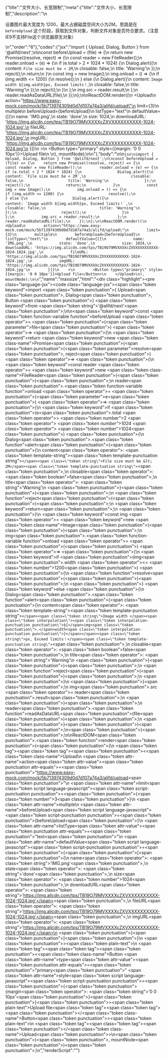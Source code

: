{"title":"文件大小、长宽限制","meta":{"title":"文件大小、长宽限制","description":"\n<p>设置图片最大宽度为 1200，最大占据磁盘空间大小为2M。思路是在 <code>beforeUpload</code> 这个阶段，获取到文件对象，判断文件对象是否符合要求。（注意IE9不支持File这个浏览器原生对象）</p>\n","order":"6"},"codes":{"jsx":"import { Upload, Dialog, Button } from '@alifd/next';\n\nconst beforeUpload = (file) => {\n    return new Promise((resolve, reject) => {\n        const reader = new FileReader();\n        reader.onload = (e) => {\n            if (e.total > 2 * 1024 * 1024) {\n                Dialog.alert({\n                    content: `File size must be < 2M`,\n                    closable: false,\n                    title: 'Warning'\n                });\n                reject();\n                return;\n            }\n            const img = new Image();\n            img.onload = () => {\n                if (img.width <= 1200) {\n                    resolve();\n                } else {\n                    Dialog.alert({\n                        content: `Image width ${img.width}px, Exceed limits！`,\n                        closable: false,\n                        title: 'Warning'\n                    });\n                    reject();\n                }\n            };\n            img.src = reader.result;\n        };\n        reader.readAsDataURL(file);\n    });\n};\n\nReactDOM.render((\n    <Upload\n        action=\"https://www.easy-mock.com/mock/5b713974309d0d7d107a74a3/alifd/upload\"\n        limit={3}\n        multiple\n        beforeUpload={beforeUpload}\n        listType=\"text\"\n        defaultValue={[{\n            name: 'IMG.png',\n            state: 'done',\n            size: 1024,\n            downloadURL: 'https://img.alicdn.com/tps/TB19O79MVXXXXcZXVXXXXXXXXXX-1024-1024.jpg',\n            fileURL: 'https://img.alicdn.com/tps/TB19O79MVXXXXcZXVXXXXXXXXXX-1024-1024.jpg',\n            imgURL: 'https://img.alicdn.com/tps/TB19O79MVXXXXcZXVXXXXXXXXXX-1024-1024.jpg'\n        }]}\n    >\n        <Button type=\"primary\" style={{margin: '0 0 10px'}}>Upload file</Button>\n    </Upload>\n), mountNode);\n\n"},"body":"\n\n````jsx\nimport { Upload, Dialog, Button } from '@alifd/next';\n\nconst beforeUpload = (file) => {\n    return new Promise((resolve, reject) => {\n        const reader = new FileReader();\n        reader.onload = (e) => {\n            if (e.total > 2 * 1024 * 1024) {\n                Dialog.alert({\n                    content: `File size must be < 2M`,\n                    closable: false,\n                    title: 'Warning'\n                });\n                reject();\n                return;\n            }\n            const img = new Image();\n            img.onload = () => {\n                if (img.width <= 1200) {\n                    resolve();\n                } else {\n                    Dialog.alert({\n                        content: `Image width ${img.width}px, Exceed limits！`,\n                        closable: false,\n                        title: 'Warning'\n                    });\n                    reject();\n                }\n            };\n            img.src = reader.result;\n        };\n        reader.readAsDataURL(file);\n    });\n};\n\nReactDOM.render((\n    <Upload\n        action=\"https://www.easy-mock.com/mock/5b713974309d0d7d107a74a3/alifd/upload\"\n        limit={3}\n        multiple\n        beforeUpload={beforeUpload}\n        listType=\"text\"\n        defaultValue={[{\n            name: 'IMG.png',\n            state: 'done',\n            size: 1024,\n            downloadURL: 'https://img.alicdn.com/tps/TB19O79MVXXXXcZXVXXXXXXXXXX-1024-1024.jpg',\n            fileURL: 'https://img.alicdn.com/tps/TB19O79MVXXXXcZXVXXXXXXXXXX-1024-1024.jpg',\n            imgURL: 'https://img.alicdn.com/tps/TB19O79MVXXXXcZXVXXXXXXXXXX-1024-1024.jpg'\n        }]}\n    >\n        <Button type=\"primary\" style={{margin: '0 0 10px'}}>Upload file</Button>\n    </Upload>\n), mountNode);\n\n````","name":"maxsize","html":"<script>(function(){'use strict';\n\nvar _next = require('@alifd/next');\n\nvar beforeUpload = function beforeUpload(file) {\n    return new Promise(function (resolve, reject) {\n        var reader = new FileReader();\n        reader.onload = function (e) {\n            if (e.total > 2 * 1024 * 1024) {\n                _next.Dialog.alert({\n                    content: 'File size must be < 2M',\n                    closable: false,\n                    title: 'Warning'\n                });\n                reject();\n                return;\n            }\n            var img = new Image();\n            img.onload = function () {\n                if (img.width <= 1200) {\n                    resolve();\n                } else {\n                    _next.Dialog.alert({\n                        content: 'Image width ' + img.width + 'px, Exceed limits\\uFF01',\n                        closable: false,\n                        title: 'Warning'\n                    });\n                    reject();\n                }\n            };\n            img.src = reader.result;\n        };\n        reader.readAsDataURL(file);\n    });\n};\n\nReactDOM.render(React.createElement(\n    _next.Upload,\n    {\n        action: 'https://www.easy-mock.com/mock/5b713974309d0d7d107a74a3/alifd/upload',\n        limit: 3,\n        multiple: true,\n        beforeUpload: beforeUpload,\n        listType: 'text',\n        defaultValue: [{\n            name: 'IMG.png',\n            state: 'done',\n            size: 1024,\n            downloadURL: 'https://img.alicdn.com/tps/TB19O79MVXXXXcZXVXXXXXXXXXX-1024-1024.jpg',\n            fileURL: 'https://img.alicdn.com/tps/TB19O79MVXXXXcZXVXXXXXXXXXX-1024-1024.jpg',\n            imgURL: 'https://img.alicdn.com/tps/TB19O79MVXXXXcZXVXXXXXXXXXX-1024-1024.jpg'\n        }]\n    },\n    React.createElement(\n        _next.Button,\n        { type: 'primary', style: { margin: '0 0 10px' } },\n        'Upload file'\n    )\n), mountNode);})()</script><div class=\"highlight\"><pre class=\"language-jsx\"><code class=\"language-jsx\"><span class=\"token keyword\">import</span> <span class=\"token punctuation\">{</span> Upload<span class=\"token punctuation\">,</span> Dialog<span class=\"token punctuation\">,</span> Button <span class=\"token punctuation\">}</span> <span class=\"token keyword\">from</span> <span class=\"token string\">'@alifd/next'</span><span class=\"token punctuation\">;</span>\n\n<span class=\"token keyword\">const</span> <span class=\"token function-variable function\">beforeUpload</span> <span class=\"token operator\">=</span> <span class=\"token punctuation\">(</span><span class=\"token parameter\">file</span><span class=\"token punctuation\">)</span> <span class=\"token operator\">=></span> <span class=\"token punctuation\">{</span>\n    <span class=\"token keyword\">return</span> <span class=\"token keyword\">new</span> <span class=\"token class-name\">Promise</span><span class=\"token punctuation\">(</span><span class=\"token punctuation\">(</span><span class=\"token parameter\">resolve<span class=\"token punctuation\">,</span> reject</span><span class=\"token punctuation\">)</span> <span class=\"token operator\">=></span> <span class=\"token punctuation\">{</span>\n        <span class=\"token keyword\">const</span> reader <span class=\"token operator\">=</span> <span class=\"token keyword\">new</span> <span class=\"token class-name\">FileReader</span><span class=\"token punctuation\">(</span><span class=\"token punctuation\">)</span><span class=\"token punctuation\">;</span>\n        reader<span class=\"token punctuation\">.</span><span class=\"token function-variable function\">onload</span> <span class=\"token operator\">=</span> <span class=\"token punctuation\">(</span><span class=\"token parameter\">e</span><span class=\"token punctuation\">)</span> <span class=\"token operator\">=></span> <span class=\"token punctuation\">{</span>\n            <span class=\"token keyword\">if</span> <span class=\"token punctuation\">(</span>e<span class=\"token punctuation\">.</span>total <span class=\"token operator\">></span> <span class=\"token number\">2</span> <span class=\"token operator\">*</span> <span class=\"token number\">1024</span> <span class=\"token operator\">*</span> <span class=\"token number\">1024</span><span class=\"token punctuation\">)</span> <span class=\"token punctuation\">{</span>\n                Dialog<span class=\"token punctuation\">.</span><span class=\"token function\">alert</span><span class=\"token punctuation\">(</span><span class=\"token punctuation\">{</span>\n                    content<span class=\"token operator\">:</span> <span class=\"token template-string\"><span class=\"token template-punctuation string\">`</span><span class=\"token string\">File size must be &lt; 2M</span><span class=\"token template-punctuation string\">`</span></span><span class=\"token punctuation\">,</span>\n                    closable<span class=\"token operator\">:</span> <span class=\"token boolean\">false</span><span class=\"token punctuation\">,</span>\n                    title<span class=\"token operator\">:</span> <span class=\"token string\">'Warning'</span>\n                <span class=\"token punctuation\">}</span><span class=\"token punctuation\">)</span><span class=\"token punctuation\">;</span>\n                <span class=\"token function\">reject</span><span class=\"token punctuation\">(</span><span class=\"token punctuation\">)</span><span class=\"token punctuation\">;</span>\n                <span class=\"token keyword\">return</span><span class=\"token punctuation\">;</span>\n            <span class=\"token punctuation\">}</span>\n            <span class=\"token keyword\">const</span> img <span class=\"token operator\">=</span> <span class=\"token keyword\">new</span> <span class=\"token class-name\">Image</span><span class=\"token punctuation\">(</span><span class=\"token punctuation\">)</span><span class=\"token punctuation\">;</span>\n            img<span class=\"token punctuation\">.</span><span class=\"token function-variable function\">onload</span> <span class=\"token operator\">=</span> <span class=\"token punctuation\">(</span><span class=\"token punctuation\">)</span> <span class=\"token operator\">=></span> <span class=\"token punctuation\">{</span>\n                <span class=\"token keyword\">if</span> <span class=\"token punctuation\">(</span>img<span class=\"token punctuation\">.</span>width <span class=\"token operator\">&lt;=</span> <span class=\"token number\">1200</span><span class=\"token punctuation\">)</span> <span class=\"token punctuation\">{</span>\n                    <span class=\"token function\">resolve</span><span class=\"token punctuation\">(</span><span class=\"token punctuation\">)</span><span class=\"token punctuation\">;</span>\n                <span class=\"token punctuation\">}</span> <span class=\"token keyword\">else</span> <span class=\"token punctuation\">{</span>\n                    Dialog<span class=\"token punctuation\">.</span><span class=\"token function\">alert</span><span class=\"token punctuation\">(</span><span class=\"token punctuation\">{</span>\n                        content<span class=\"token operator\">:</span> <span class=\"token template-string\"><span class=\"token template-punctuation string\">`</span><span class=\"token string\">Image width </span><span class=\"token interpolation\"><span class=\"token interpolation-punctuation punctuation\">${</span>img<span class=\"token punctuation\">.</span>width<span class=\"token interpolation-punctuation punctuation\">}</span></span><span class=\"token string\">px, Exceed limits！</span><span class=\"token template-punctuation string\">`</span></span><span class=\"token punctuation\">,</span>\n                        closable<span class=\"token operator\">:</span> <span class=\"token boolean\">false</span><span class=\"token punctuation\">,</span>\n                        title<span class=\"token operator\">:</span> <span class=\"token string\">'Warning'</span>\n                    <span class=\"token punctuation\">}</span><span class=\"token punctuation\">)</span><span class=\"token punctuation\">;</span>\n                    <span class=\"token function\">reject</span><span class=\"token punctuation\">(</span><span class=\"token punctuation\">)</span><span class=\"token punctuation\">;</span>\n                <span class=\"token punctuation\">}</span>\n            <span class=\"token punctuation\">}</span><span class=\"token punctuation\">;</span>\n            img<span class=\"token punctuation\">.</span>src <span class=\"token operator\">=</span> reader<span class=\"token punctuation\">.</span>result<span class=\"token punctuation\">;</span>\n        <span class=\"token punctuation\">}</span><span class=\"token punctuation\">;</span>\n        reader<span class=\"token punctuation\">.</span><span class=\"token function\">readAsDataURL</span><span class=\"token punctuation\">(</span>file<span class=\"token punctuation\">)</span><span class=\"token punctuation\">;</span>\n    <span class=\"token punctuation\">}</span><span class=\"token punctuation\">)</span><span class=\"token punctuation\">;</span>\n<span class=\"token punctuation\">}</span><span class=\"token punctuation\">;</span>\n\nReactDOM<span class=\"token punctuation\">.</span><span class=\"token function\">render</span><span class=\"token punctuation\">(</span><span class=\"token punctuation\">(</span>\n    <span class=\"token tag\"><span class=\"token tag\"><span class=\"token punctuation\">&lt;</span><span class=\"token class-name\">Upload</span></span>\n        <span class=\"token attr-name\">action</span><span class=\"token attr-value\"><span class=\"token punctuation attr-equals\">=</span><span class=\"token punctuation\">\"</span>https://www.easy-mock.com/mock/5b713974309d0d7d107a74a3/alifd/upload<span class=\"token punctuation\">\"</span></span>\n        <span class=\"token attr-name\">limit</span><span class=\"token script language-javascript\"><span class=\"token script-punctuation punctuation\">=</span><span class=\"token punctuation\">{</span><span class=\"token number\">3</span><span class=\"token punctuation\">}</span></span>\n        <span class=\"token attr-name\">multiple</span>\n        <span class=\"token attr-name\">beforeUpload</span><span class=\"token script language-javascript\"><span class=\"token script-punctuation punctuation\">=</span><span class=\"token punctuation\">{</span>beforeUpload<span class=\"token punctuation\">}</span></span>\n        <span class=\"token attr-name\">listType</span><span class=\"token attr-value\"><span class=\"token punctuation attr-equals\">=</span><span class=\"token punctuation\">\"</span>text<span class=\"token punctuation\">\"</span></span>\n        <span class=\"token attr-name\">defaultValue</span><span class=\"token script language-javascript\"><span class=\"token script-punctuation punctuation\">=</span><span class=\"token punctuation\">{</span><span class=\"token punctuation\">[</span><span class=\"token punctuation\">{</span>\n            name<span class=\"token operator\">:</span> <span class=\"token string\">'IMG.png'</span><span class=\"token punctuation\">,</span>\n            state<span class=\"token operator\">:</span> <span class=\"token string\">'done'</span><span class=\"token punctuation\">,</span>\n            size<span class=\"token operator\">:</span> <span class=\"token number\">1024</span><span class=\"token punctuation\">,</span>\n            downloadURL<span class=\"token operator\">:</span> <span class=\"token string\">'https://img.alicdn.com/tps/TB19O79MVXXXXcZXVXXXXXXXXXX-1024-1024.jpg'</span><span class=\"token punctuation\">,</span>\n            fileURL<span class=\"token operator\">:</span> <span class=\"token string\">'https://img.alicdn.com/tps/TB19O79MVXXXXcZXVXXXXXXXXXX-1024-1024.jpg'</span><span class=\"token punctuation\">,</span>\n            imgURL<span class=\"token operator\">:</span> <span class=\"token string\">'https://img.alicdn.com/tps/TB19O79MVXXXXcZXVXXXXXXXXXX-1024-1024.jpg'</span>\n        <span class=\"token punctuation\">}</span><span class=\"token punctuation\">]</span><span class=\"token punctuation\">}</span></span>\n    <span class=\"token punctuation\">></span></span><span class=\"token plain-text\">\n        </span><span class=\"token tag\"><span class=\"token tag\"><span class=\"token punctuation\">&lt;</span><span class=\"token class-name\">Button</span></span> <span class=\"token attr-name\">type</span><span class=\"token attr-value\"><span class=\"token punctuation attr-equals\">=</span><span class=\"token punctuation\">\"</span>primary<span class=\"token punctuation\">\"</span></span> <span class=\"token attr-name\">style</span><span class=\"token script language-javascript\"><span class=\"token script-punctuation punctuation\">=</span><span class=\"token punctuation\">{</span><span class=\"token punctuation\">{</span>margin<span class=\"token operator\">:</span> <span class=\"token string\">'0 0 10px'</span><span class=\"token punctuation\">}</span><span class=\"token punctuation\">}</span></span><span class=\"token punctuation\">></span></span><span class=\"token plain-text\">Upload file</span><span class=\"token tag\"><span class=\"token tag\"><span class=\"token punctuation\">&lt;/</span><span class=\"token class-name\">Button</span></span><span class=\"token punctuation\">></span></span><span class=\"token plain-text\">\n    </span><span class=\"token tag\"><span class=\"token tag\"><span class=\"token punctuation\">&lt;/</span><span class=\"token class-name\">Upload</span></span><span class=\"token punctuation\">></span></span>\n<span class=\"token punctuation\">)</span><span class=\"token punctuation\">,</span> mountNode<span class=\"token punctuation\">)</span><span class=\"token punctuation\">;</span>\n</code></pre></div>","renderScript":"<script>(function(){'use strict';\n\nvar _createClass = function () { function defineProperties(target, props) { for (var i = 0; i < props.length; i++) { var descriptor = props[i]; descriptor.enumerable = descriptor.enumerable || false; descriptor.configurable = true; if (\"value\" in descriptor) descriptor.writable = true; Object.defineProperty(target, descriptor.key, descriptor); } } return function (Constructor, protoProps, staticProps) { if (protoProps) defineProperties(Constructor.prototype, protoProps); if (staticProps) defineProperties(Constructor, staticProps); return Constructor; }; }();\n\nvar _reactLive = require('react-live');\n\nvar _next = require('@alifd/next');\n\nfunction _classCallCheck(instance, Constructor) { if (!(instance instanceof Constructor)) { throw new TypeError(\"Cannot call a class as a function\"); } }\n\nfunction _possibleConstructorReturn(self, call) { if (!self) { throw new ReferenceError(\"this hasn't been initialised - super() hasn't been called\"); } return call && (typeof call === \"object\" || typeof call === \"function\") ? call : self; }\n\nfunction _inherits(subClass, superClass) { if (typeof superClass !== \"function\" && superClass !== null) { throw new TypeError(\"Super expression must either be null or a function, not \" + typeof superClass); } subClass.prototype = Object.create(superClass && superClass.prototype, { constructor: { value: subClass, enumerable: false, writable: true, configurable: true } }); if (superClass) Object.setPrototypeOf ? Object.setPrototypeOf(subClass, superClass) : subClass.__proto__ = superClass; }\n\nwindow.demoNames.push('maxsize');\n\n\nwindow.maxsizeRenderScript = function maxsizeRenderScript(liveDemo) {\n    var mountNode = document.getElementById('maxsize-mount');\n    if (liveDemo === \"false\") {\n        document.getElementById('maxsize-body').innerHTML = '<pre class=\"language-jsx\"><code class=\"language-jsx\"><span class=\"token keyword\">import</span> <span class=\"token punctuation\">{</span> Upload<span class=\"token punctuation\">,</span> Dialog<span class=\"token punctuation\">,</span> Button <span class=\"token punctuation\">}</span> <span class=\"token keyword\">from</span> <span class=\"token string\">\\'@alifd/next\\'</span><span class=\"token punctuation\">;</span>\\n\\n<span class=\"token keyword\">const</span> <span class=\"token function-variable function\">beforeUpload</span> <span class=\"token operator\">=</span> <span class=\"token punctuation\">(</span><span class=\"token parameter\">file</span><span class=\"token punctuation\">)</span> <span class=\"token operator\">=></span> <span class=\"token punctuation\">{</span>\\n    <span class=\"token keyword\">return</span> <span class=\"token keyword\">new</span> <span class=\"token class-name\">Promise</span><span class=\"token punctuation\">(</span><span class=\"token punctuation\">(</span><span class=\"token parameter\">resolve<span class=\"token punctuation\">,</span> reject</span><span class=\"token punctuation\">)</span> <span class=\"token operator\">=></span> <span class=\"token punctuation\">{</span>\\n        <span class=\"token keyword\">const</span> reader <span class=\"token operator\">=</span> <span class=\"token keyword\">new</span> <span class=\"token class-name\">FileReader</span><span class=\"token punctuation\">(</span><span class=\"token punctuation\">)</span><span class=\"token punctuation\">;</span>\\n        reader<span class=\"token punctuation\">.</span><span class=\"token function-variable function\">onload</span> <span class=\"token operator\">=</span> <span class=\"token punctuation\">(</span><span class=\"token parameter\">e</span><span class=\"token punctuation\">)</span> <span class=\"token operator\">=></span> <span class=\"token punctuation\">{</span>\\n            <span class=\"token keyword\">if</span> <span class=\"token punctuation\">(</span>e<span class=\"token punctuation\">.</span>total <span class=\"token operator\">></span> <span class=\"token number\">2</span> <span class=\"token operator\">*</span> <span class=\"token number\">1024</span> <span class=\"token operator\">*</span> <span class=\"token number\">1024</span><span class=\"token punctuation\">)</span> <span class=\"token punctuation\">{</span>\\n                Dialog<span class=\"token punctuation\">.</span><span class=\"token function\">alert</span><span class=\"token punctuation\">(</span><span class=\"token punctuation\">{</span>\\n                    content<span class=\"token operator\">:</span> <span class=\"token template-string\"><span class=\"token template-punctuation string\">{backquote}</span><span class=\"token string\">File size must be &lt; 2M</span><span class=\"token template-punctuation string\">{backquote}</span></span><span class=\"token punctuation\">,</span>\\n                    closable<span class=\"token operator\">:</span> <span class=\"token boolean\">false</span><span class=\"token punctuation\">,</span>\\n                    title<span class=\"token operator\">:</span> <span class=\"token string\">\\'Warning\\'</span>\\n                <span class=\"token punctuation\">}</span><span class=\"token punctuation\">)</span><span class=\"token punctuation\">;</span>\\n                <span class=\"token function\">reject</span><span class=\"token punctuation\">(</span><span class=\"token punctuation\">)</span><span class=\"token punctuation\">;</span>\\n                <span class=\"token keyword\">return</span><span class=\"token punctuation\">;</span>\\n            <span class=\"token punctuation\">}</span>\\n            <span class=\"token keyword\">const</span> img <span class=\"token operator\">=</span> <span class=\"token keyword\">new</span> <span class=\"token class-name\">Image</span><span class=\"token punctuation\">(</span><span class=\"token punctuation\">)</span><span class=\"token punctuation\">;</span>\\n            img<span class=\"token punctuation\">.</span><span class=\"token function-variable function\">onload</span> <span class=\"token operator\">=</span> <span class=\"token punctuation\">(</span><span class=\"token punctuation\">)</span> <span class=\"token operator\">=></span> <span class=\"token punctuation\">{</span>\\n                <span class=\"token keyword\">if</span> <span class=\"token punctuation\">(</span>img<span class=\"token punctuation\">.</span>width <span class=\"token operator\">&lt;=</span> <span class=\"token number\">1200</span><span class=\"token punctuation\">)</span> <span class=\"token punctuation\">{</span>\\n                    <span class=\"token function\">resolve</span><span class=\"token punctuation\">(</span><span class=\"token punctuation\">)</span><span class=\"token punctuation\">;</span>\\n                <span class=\"token punctuation\">}</span> <span class=\"token keyword\">else</span> <span class=\"token punctuation\">{</span>\\n                    Dialog<span class=\"token punctuation\">.</span><span class=\"token function\">alert</span><span class=\"token punctuation\">(</span><span class=\"token punctuation\">{</span>\\n                        content<span class=\"token operator\">:</span> <span class=\"token template-string\"><span class=\"token template-punctuation string\">{backquote}</span><span class=\"token string\">Image width </span><span class=\"token interpolation\"><span class=\"token interpolation-punctuation punctuation\">{dollar}{</span>img<span class=\"token punctuation\">.</span>width<span class=\"token interpolation-punctuation punctuation\">}</span></span><span class=\"token string\">px, Exceed limits\\uFF01</span><span class=\"token template-punctuation string\">{backquote}</span></span><span class=\"token punctuation\">,</span>\\n                        closable<span class=\"token operator\">:</span> <span class=\"token boolean\">false</span><span class=\"token punctuation\">,</span>\\n                        title<span class=\"token operator\">:</span> <span class=\"token string\">\\'Warning\\'</span>\\n                    <span class=\"token punctuation\">}</span><span class=\"token punctuation\">)</span><span class=\"token punctuation\">;</span>\\n                    <span class=\"token function\">reject</span><span class=\"token punctuation\">(</span><span class=\"token punctuation\">)</span><span class=\"token punctuation\">;</span>\\n                <span class=\"token punctuation\">}</span>\\n            <span class=\"token punctuation\">}</span><span class=\"token punctuation\">;</span>\\n            img<span class=\"token punctuation\">.</span>src <span class=\"token operator\">=</span> reader<span class=\"token punctuation\">.</span>result<span class=\"token punctuation\">;</span>\\n        <span class=\"token punctuation\">}</span><span class=\"token punctuation\">;</span>\\n        reader<span class=\"token punctuation\">.</span><span class=\"token function\">readAsDataURL</span><span class=\"token punctuation\">(</span>file<span class=\"token punctuation\">)</span><span class=\"token punctuation\">;</span>\\n    <span class=\"token punctuation\">}</span><span class=\"token punctuation\">)</span><span class=\"token punctuation\">;</span>\\n<span class=\"token punctuation\">}</span><span class=\"token punctuation\">;</span>\\n\\nReactDOM<span class=\"token punctuation\">.</span><span class=\"token function\">render</span><span class=\"token punctuation\">(</span><span class=\"token punctuation\">(</span>\\n    <span class=\"token tag\"><span class=\"token tag\"><span class=\"token punctuation\">&lt;</span><span class=\"token class-name\">Upload</span></span>\\n        <span class=\"token attr-name\">action</span><span class=\"token attr-value\"><span class=\"token punctuation attr-equals\">=</span><span class=\"token punctuation\">\"</span>https://www.easy-mock.com/mock/5b713974309d0d7d107a74a3/alifd/upload<span class=\"token punctuation\">\"</span></span>\\n        <span class=\"token attr-name\">limit</span><span class=\"token script language-javascript\"><span class=\"token script-punctuation punctuation\">=</span><span class=\"token punctuation\">{</span><span class=\"token number\">3</span><span class=\"token punctuation\">}</span></span>\\n        <span class=\"token attr-name\">multiple</span>\\n        <span class=\"token attr-name\">beforeUpload</span><span class=\"token script language-javascript\"><span class=\"token script-punctuation punctuation\">=</span><span class=\"token punctuation\">{</span>beforeUpload<span class=\"token punctuation\">}</span></span>\\n        <span class=\"token attr-name\">listType</span><span class=\"token attr-value\"><span class=\"token punctuation attr-equals\">=</span><span class=\"token punctuation\">\"</span>text<span class=\"token punctuation\">\"</span></span>\\n        <span class=\"token attr-name\">defaultValue</span><span class=\"token script language-javascript\"><span class=\"token script-punctuation punctuation\">=</span><span class=\"token punctuation\">{</span><span class=\"token punctuation\">[</span><span class=\"token punctuation\">{</span>\\n            name<span class=\"token operator\">:</span> <span class=\"token string\">\\'IMG.png\\'</span><span class=\"token punctuation\">,</span>\\n            state<span class=\"token operator\">:</span> <span class=\"token string\">\\'done\\'</span><span class=\"token punctuation\">,</span>\\n            size<span class=\"token operator\">:</span> <span class=\"token number\">1024</span><span class=\"token punctuation\">,</span>\\n            downloadURL<span class=\"token operator\">:</span> <span class=\"token string\">\\'https://img.alicdn.com/tps/TB19O79MVXXXXcZXVXXXXXXXXXX-1024-1024.jpg\\'</span><span class=\"token punctuation\">,</span>\\n            fileURL<span class=\"token operator\">:</span> <span class=\"token string\">\\'https://img.alicdn.com/tps/TB19O79MVXXXXcZXVXXXXXXXXXX-1024-1024.jpg\\'</span><span class=\"token punctuation\">,</span>\\n            imgURL<span class=\"token operator\">:</span> <span class=\"token string\">\\'https://img.alicdn.com/tps/TB19O79MVXXXXcZXVXXXXXXXXXX-1024-1024.jpg\\'</span>\\n        <span class=\"token punctuation\">}</span><span class=\"token punctuation\">]</span><span class=\"token punctuation\">}</span></span>\\n    <span class=\"token punctuation\">></span></span><span class=\"token plain-text\">\\n        </span><span class=\"token tag\"><span class=\"token tag\"><span class=\"token punctuation\">&lt;</span><span class=\"token class-name\">Button</span></span> <span class=\"token attr-name\">type</span><span class=\"token attr-value\"><span class=\"token punctuation attr-equals\">=</span><span class=\"token punctuation\">\"</span>primary<span class=\"token punctuation\">\"</span></span> <span class=\"token attr-name\">style</span><span class=\"token script language-javascript\"><span class=\"token script-punctuation punctuation\">=</span><span class=\"token punctuation\">{</span><span class=\"token punctuation\">{</span>margin<span class=\"token operator\">:</span> <span class=\"token string\">\\'0 0 10px\\'</span><span class=\"token punctuation\">}</span><span class=\"token punctuation\">}</span></span><span class=\"token punctuation\">></span></span><span class=\"token plain-text\">Upload file</span><span class=\"token tag\"><span class=\"token tag\"><span class=\"token punctuation\">&lt;/</span><span class=\"token class-name\">Button</span></span><span class=\"token punctuation\">></span></span><span class=\"token plain-text\">\\n    </span><span class=\"token tag\"><span class=\"token tag\"><span class=\"token punctuation\">&lt;/</span><span class=\"token class-name\">Upload</span></span><span class=\"token punctuation\">></span></span>\\n<span class=\"token punctuation\">)</span><span class=\"token punctuation\">,</span> mountNode<span class=\"token punctuation\">)</span><span class=\"token punctuation\">;</span>\\n\\n</code></pre>\\n'.replace(/{backquote}/g, '`').replace(/{dollar}/g, '$');\n\n        var beforeUpload = function beforeUpload(file) {\n            return new Promise(function (resolve, reject) {\n                var reader = new FileReader();\n                reader.onload = function (e) {\n                    if (e.total > 2 * 1024 * 1024) {\n                        _next.Dialog.alert({\n                            content: 'File size must be < 2M',\n                            closable: false,\n                            title: 'Warning'\n                        });\n                        reject();\n                        return;\n                    }\n                    var img = new Image();\n                    img.onload = function () {\n                        if (img.width <= 1200) {\n                            resolve();\n                        } else {\n                            _next.Dialog.alert({\n                                content: 'Image width ' + img.width + 'px, Exceed limits\\uFF01',\n                                closable: false,\n                                title: 'Warning'\n                            });\n                            reject();\n                        }\n                    };\n                    img.src = reader.result;\n                };\n                reader.readAsDataURL(file);\n            });\n        };\n\n        ReactDOM.render(React.createElement(\n            _next.Upload,\n            {\n                action: 'https://www.easy-mock.com/mock/5b713974309d0d7d107a74a3/alifd/upload',\n                limit: 3,\n                multiple: true,\n                beforeUpload: beforeUpload,\n                listType: 'text',\n                defaultValue: [{\n                    name: 'IMG.png',\n                    state: 'done',\n                    size: 1024,\n                    downloadURL: 'https://img.alicdn.com/tps/TB19O79MVXXXXcZXVXXXXXXXXXX-1024-1024.jpg',\n                    fileURL: 'https://img.alicdn.com/tps/TB19O79MVXXXXcZXVXXXXXXXXXX-1024-1024.jpg',\n                    imgURL: 'https://img.alicdn.com/tps/TB19O79MVXXXXcZXVXXXXXXXXXX-1024-1024.jpg'\n                }]\n            },\n            React.createElement(\n                _next.Button,\n                { type: 'primary', style: { margin: '0 0 10px' } },\n                'Upload file'\n            )\n        ), mountNode);\n\n        return;\n    }\n\n    var maxsizeLiveScript = 'const beforeUpload = file => {\\n  return new Promise((resolve, reject) => {\\n    const reader = new FileReader();\\n    reader.onload = e => {\\n      if (e.total > 2 * 1024 * 1024) {\\n        Dialog.alert({\\n          content: `File size must be < 2M`,\\n          closable: false,\\n          title: \"Warning\"\\n        });\\n        reject();\\n        return;\\n      }\\n      const img = new Image();\\n      img.onload = () => {\\n        if (img.width <= 1200) {\\n          resolve();\\n        } else {\\n          Dialog.alert({\\n            content: `Image width ${img.width}px, Exceed limits\\uFF01`,\\n            closable: false,\\n            title: \"Warning\"\\n          });\\n          reject();\\n        }\\n      };\\n      img.src = reader.result;\\n    };\\n    reader.readAsDataURL(file);\\n  });\\n};\\n\\nReactDOM.render(\\n  <Upload\\n    action=\"https://www.easy-mock.com/mock/5b713974309d0d7d107a74a3/alifd/upload\"\\n    limit={3}\\n    multiple\\n    beforeUpload={beforeUpload}\\n    listType=\"text\"\\n    defaultValue={[\\n      {\\n        name: \"IMG.png\",\\n        state: \"done\",\\n        size: 1024,\\n        downloadURL:\\n          \"https://img.alicdn.com/tps/TB19O79MVXXXXcZXVXXXXXXXXXX-1024-1024.jpg\",\\n        fileURL:\\n          \"https://img.alicdn.com/tps/TB19O79MVXXXXcZXVXXXXXXXXXX-1024-1024.jpg\",\\n        imgURL:\\n          \"https://img.alicdn.com/tps/TB19O79MVXXXXcZXVXXXXXXXXXX-1024-1024.jpg\"\\n      }\\n    ]}\\n  >\\n    <Button type=\"primary\" style={{ margin: \"0 0 10px\" }}>\\n      Upload file\\n    </Button>\\n  </Upload>,\\n  mountNode\\n);';\n    var emptyTheme = {\n        plain: {},\n        styles: [{\n            types: [],\n            styles: {}\n        }]\n    };\n\n    function renderAfter() {\n        ReactDOM.render(React.createElement(\n            _next.Balloon.Tooltip,\n            {\n                align: 't',\n                style: { maxWidth: 320 },\n                trigger: React.createElement('div', {\n                    dangerouslySetInnerHTML: {\n                        __html: '<pre class=\"language-jsx\"><code class=\"language-jsx\"><span class=\"token keyword\">import</span> <span class=\"token punctuation\">{</span> Upload<span class=\"token punctuation\">,</span> Dialog<span class=\"token punctuation\">,</span> Button <span class=\"token punctuation\">}</span> <span class=\"token keyword\">from</span> <span class=\"token string\">\\'@alifd/next\\'</span><span class=\"token punctuation\">;</span>\\n</code></pre>\\n'\n                    }\n                })\n            },\n            '\\u7F16\\u8F91\\u6A21\\u5F0F\\u6682\\u4E0D\\u652F\\u6301\\u4FEE\\u6539\\u4F9D\\u8D56\\u5F15\\u5165'\n        ), document.getElementById('maxsize-live-import'));\n    }\n\n    var LiveRenderer = function (_React$Component) {\n        _inherits(LiveRenderer, _React$Component);\n\n        function LiveRenderer(props) {\n            _classCallCheck(this, LiveRenderer);\n\n            var _this = _possibleConstructorReturn(this, (LiveRenderer.__proto__ || Object.getPrototypeOf(LiveRenderer)).call(this, props));\n\n            _this.onBlur = function () {\n                var time = new Date().getTime();\n                window.top.postMessage({\n                    type: 'ReactLiveEdit',\n                    from: 'demo',\n                    body: { name: 'maxsize', component: 'Upload', time: time }\n                }, '*');\n            };\n\n            return _this;\n        }\n\n        _createClass(LiveRenderer, [{\n            key: 'componentDidMount',\n            value: function componentDidMount() {\n                renderAfter();\n            }\n        }, {\n            key: 'render',\n            value: function render() {\n                return React.createElement(\n                    _reactLive.LiveProvider,\n                    {\n                        code: maxsizeLiveScript,\n                        scope: { Upload: _next.Upload, Dialog: _next.Dialog, Button: _next.Button, mountNode: mountNode },\n                        noInline: true },\n                    React.createElement(\n                        'div',\n                        { id: 'maxsize-live-editor' },\n                        React.createElement(_reactLive.LiveError, { id: 'maxsize-live-error', className: 'react-live-error' }),\n                        React.createElement('div', { id: 'maxsize-live-import' }),\n                        React.createElement(\n                            'div',\n                            { id: 'maxsize-live-body', className: 'react-live-body' },\n                            React.createElement(_reactLive.LiveEditor, { theme: emptyTheme, onBlur: this.onBlur })\n                        ),\n                        React.createElement('div', { id: 'maxsize-live-css' })\n                    ),\n                    React.createElement(_reactLive.LivePreview, null)\n                );\n            }\n        }]);\n\n        return LiveRenderer;\n    }(React.Component);\n\n    ReactDOM.render(React.createElement(LiveRenderer, null), document.getElementById('maxsize-body'));\n    return;\n};\n\nwindow.renderFuncs.push(maxsizeRenderScript);\n\nfunction onRiddleOrCodePenClick(type) {\n    var time = new Date().getTime();\n    window.top.postMessage({\n        type: 'RiddleOrCodePenClick',\n        from: 'demo',\n        body: { name: 'maxsize', component: 'Upload', type: type, time: time }\n    }, '*');\n}\nReactDOM.render(React.createElement(\n    _next.Balloon.Tooltip,\n    {\n        align: 'b',\n        style: { maxWidth: 400 },\n        trigger: React.createElement(\n            'span',\n            { role: 'img', className: 'op-icon', onClick: function onClick() {\n                    return onRiddleOrCodePenClick('CodePen');\n                } },\n            React.createElement(\n                'svg',\n                { viewBox: '0 0 20 20', fill: 'currentColor' },\n                React.createElement('path', {\n                    d: 'M17.7207447,7.0537234 L10.2739362,2.0893617 C10.0952128,1.97021277 9.86223404,1.97021277 9.68404255,2.0893617 L2.23723404,7.0537234 C2.0893617,7.15212766 2.00053191,7.31861702 2.00053191,7.4962766 L2.00053191,12.4606383 C2.00053191,12.6382979 2.0893617,12.8047872 2.23723404,12.9031915 L9.68404255,17.8675532 C9.77340426,17.9271277 9.87606383,17.9569149 9.97925532,17.9569149 C10.0824468,17.9569149 10.1851064,17.9271277 10.2744681,17.8675532 L17.7212766,12.9031915 C17.8691489,12.8047872 17.9579787,12.6382979 17.9579787,12.4606383 L17.9579787,7.4962766 C17.9579787,7.31861702 17.8691489,7.15212766 17.7212766,7.0537234 L17.7207447,7.0537234 Z M9.9787234,11.8218085 L7.2143617,9.9787234 L9.9787234,8.1356383 L12.7430851,9.9787234 L9.9787234,11.8218085 Z M10.5106383,7.21170213 L10.5106383,3.52553191 L16.4664894,7.4962766 L13.7021277,9.3393617 L10.5106383,7.21170213 Z M9.44680851,7.21170213 L6.25531915,9.3393617 L3.49095745,7.4962766 L9.44680851,3.52553191 L9.44680851,7.21170213 Z M5.2962766,9.9787234 L3.06382979,11.4670213 L3.06382979,8.49042553 L5.2962766,9.9787234 Z M6.25531915,10.6180851 L9.44680851,12.7457447 L9.44680851,16.4319149 L3.49095745,12.4611702 L6.25531915,10.6180851 Z M10.5106383,12.7457447 L13.7021277,10.6180851 L16.4664894,12.4611702 L10.5106383,16.4319149 L10.5106383,12.7457447 Z M14.6611702,9.9787234 L16.893617,8.49042553 L16.893617,11.4670213 L14.6611702,9.9787234 Z' })\n            )\n        ) },\n    React.createElement(\n        'span',\n        null,\n        '\\u5728CodePen\\u4E2D\\u6253\\u5F00'\n    )\n), document.getElementById('maxsize-CodePen'));\nReactDOM.render(React.createElement(\n    _next.Balloon.Tooltip,\n    {\n        align: 'b',\n        style: { maxWidth: 400 },\n        trigger: React.createElement(\n            'span',\n            { role: 'img', className: 'op-icon', onClick: function onClick() {\n                    return onRiddleOrCodePenClick('Riddle');\n                } },\n            React.createElement(\n                'svg',\n                { viewBox: '0 0 20 20', fill: 'currentColor' },\n                React.createElement('path', {\n                    d: 'M12.0135981,2 C14.9585189,2 17.345849,4.38716704 17.345849,7.33333333 C17.345849,9.38478693 16.1882418,11.1657179 14.4903288,12.0578577 L17.2084049,16.7658872 C17.2378708,16.8169235 17.2591949,16.8704263 17.2727803,16.9248914 C17.3474476,17.0262914 17.3916465,17.1520943 17.3916465,17.2882205 C17.3916465,17.628088 17.1161295,17.9036051 16.7762619,17.9036051 L2.81174505,17.9048498 C2.75007855,17.9255976 2.68404472,17.9368421 2.61538462,17.9368421 C2.27551708,17.9368421 2,17.661325 2,17.3214575 L2,4.90050552 C2,4.44767651 2.36696407,4.08058607 2.8201909,4.08058607 L2.8201909,4.08058607 L4.598,4.08 L4.59829061,3.64037695 C4.59829061,2.78210363 5.25867561,2.07778272 6.09736436,2.00602116 L6.23871411,2 Z M11.9839597,3.23076923 L6.23745245,3.23076923 C6.01143198,3.23076923 5.82905984,3.41419855 5.82905984,3.64047008 L5.82905984,3.64047008 L5.829,4.08 L11.5615101,4.08058607 C13.3089935,4.08058607 14.7370181,5.4476011 14.8334247,7.17082808 L14.8386124,7.35677655 C14.8386124,9.16616658 13.3721154,10.632967 11.5615101,10.632967 L11.5615101,10.632967 L10.299,10.632 L12.6155561,14.6429723 C12.7020335,14.7927556 12.7183875,14.9637818 12.6748043,15.1180362 C12.6779184,15.1342067 12.6786336,15.1513556 12.6786336,15.1686715 C12.6786336,15.508539 12.4031165,15.7840561 12.063249,15.7840561 L5.39477011,15.7840561 C5.33908357,15.7840561 5.28512459,15.7766596 5.23382202,15.7627953 L5.21367522,15.7639098 L5.21367522,15.7639098 C4.87380768,15.7639098 4.59829061,15.4883927 4.59829061,15.1485252 L4.598,5.323 L3.23076923,5.32307709 L3.23,16.672 L15.733,16.672 L13.0769083,12.0713449 C12.9069827,11.7770252 13.0078241,11.40068 13.3021438,11.2307544 C13.3538063,11.200927 13.4079962,11.1794424 13.4631533,11.1658825 C14.9972153,10.5673738 16.0854701,9.07745387 16.0854701,7.33333333 C16.0854701,5.06705157 14.2491614,3.23076923 11.9839597,3.23076923 L11.9839597,3.23076923 Z M11.7212434,5.32867389 L11.5688942,5.32307709 L5.829,5.323 L5.82905984,11.0261966 C5.82905984,11.0464748 5.83052125,11.0664018 5.83334393,11.0858783 L5.84579569,11.1428571 L5.829,11.142 L5.829,14.553 L11.142,14.553 L8.71393544,10.3467056 C8.54400168,10.0523717 8.64484792,9.67600839 8.93918185,9.50607462 C9.01663814,9.46135521 9.09977514,9.43538787 9.18333591,9.42676402 L9.18350929,9.40512829 L11.5688942,9.40512829 C12.6982428,9.40512829 13.6102561,8.49132999 13.6102561,7.36410269 C13.6102561,6.23662753 12.6963072,5.32307709 11.5688942,5.32307709 Z' })\n            )\n        ) },\n    React.createElement(\n        'span',\n        null,\n        '\\u5728Riddle\\u4E2D\\u6253\\u5F00'\n    )\n), document.getElementById('maxsize-Riddle'));\nReactDOM.render(React.createElement(\n    _next.Balloon.Tooltip,\n    {\n        align: 'b',\n        style: { maxWidth: 320 },\n        trigger: React.createElement(\n            'span',\n            { className: 'code-box-code-action', onClick: function onClick() {\n                    _next.Message.success('复制成功');\n                } },\n            React.createElement(\n                'svg',\n                { viewBox: '0 0 20 20', focusable: 'false', 'data-icon': 'snippets', width: '20px', height: '20px', fill: 'currentColor', 'aria-hidden': 'true' },\n                React.createElement('path', { d: 'M15,5 L15,18 L2,18 L2,5 L15,5 Z M14,6 L3,6 L3,17 L14,17 L14,6 Z M18,2 L18,15 L16,15 L16,13.999 L17,14 L17,3 L6,3 L6,4 L5,4 L5,2 L18,2 Z M9,8 L9,11 L12,11 L12,12 L9,12 L9,15 L8,15 L8,12 L5,12 L5,11 L8,11 L8,8 L9,8 Z' })\n            )\n        )\n    },\n    React.createElement(\n        'span',\n        null,\n        '\\u590D\\u5236\\u4EE3\\u7801'\n    )\n), document.getElementById('maxsize-copy-btn'));\nReactDOM.render(React.createElement(\n    React.Fragment,\n    null,\n    React.createElement(\n        _next.Balloon.Tooltip,\n        {\n            align: 'b',\n            style: { maxWidth: 400 },\n            trigger: React.createElement(\n                'span',\n                { id: 'maxsize-icon-show', className: 'code-box-code-action code-expand-icon-show' },\n                React.createElement(\n                    'svg',\n                    { alt: 'expand code', width: '20px', height: '20px', viewBox: '0 0 20 20', fill: 'currentColor' },\n                    React.createElement('path', {\n                        d: 'M14.4307124,13.5667899 L15.1349452,14.276759 L10.7473676,18.6288871 L6.42783259,14.2738791 L7.13782502,13.5696698 L10.7530744,17.2147744 L14.4307124,13.5667899 Z M4.79130753,8.067524 L16.3824174,11.1733525 L16.1235984,12.1392784 L4.53248848,9.03344983 L4.79130753,8.067524 Z M10.8154102,1.57503552 L15.1349452,5.93004351 L14.4249528,6.63425282 L10.809949,2.98914817 L7.13206544,6.6371327 L6.42783259,5.92716363 L10.8154102,1.57503552 Z',\n                        transform: 'translate(10.457453, 10.101961) rotate(90.000000) translate(-10.457453, -10.101961) ' })\n                )\n            ) },\n        React.createElement(\n            'span',\n            null,\n            '\\u5C55\\u5F00\\u4EE3\\u7801',\n            React.createElement('br', null),\n            React.createElement('br', null),\n            '\\u5C0F\\u63D0\\u793A: ',\n            React.createElement('br', null),\n            React.createElement('br', null),\n            ' 1. \\u70B9\\u51FB\\u4E00\\u4E0B\\u4EE3\\u7801\\uFF0C\\u8BD5\\u4E00\\u8BD5\\u5728\\u7EBF\\u7F16\\u8F91\\u9884\\u89C8\\u5427\\uFF01 ',\n            React.createElement('br', null),\n            React.createElement('br', null),\n            '2. \\u9875\\u9762\\u53F3\\u4E0A\\u65B9 \\u6709 ',\n            React.createElement(\n                'strong',\n                null,\n                '\\u5168\\u5C40\\u4EE3\\u7801\\u5C55\\u5F00'\n            ),\n            ' \\u53CA ',\n            React.createElement(\n                'strong',\n                null,\n                '\\u5F00\\u542F\\u5728\\u7EBF\\u7F16\\u8F91'\n            ),\n            ' \\u6A21\\u5F0F\\u54DF\\uFF5E'\n        )\n    ),\n    React.createElement(\n        _next.Balloon.Tooltip,\n        {\n            align: 'b',\n            style: { maxWidth: 400 },\n            trigger: React.createElement(\n                'span',\n                { id: 'maxsize-icon-hide', className: 'code-box-code-action code-expand-icon-hide', style: { display: 'none' } },\n                React.createElement(\n                    'svg',\n                    { alt: 'expand code', width: '20px', height: '20px', viewBox: '0 0 20 20', style: { fill: '#3B9AFF' } },\n                    React.createElement('path', {\n                        d: 'M14.4307124,13.5667899 L15.1349452,14.276759 L10.7473676,18.6288871 L6.42783259,14.2738791 L7.13782502,13.5696698 L10.7530744,17.2147744 L14.4307124,13.5667899 Z M4.79130753,8.067524 L16.3824174,11.1733525 L16.1235984,12.1392784 L4.53248848,9.03344983 L4.79130753,8.067524 Z M10.8154102,1.57503552 L15.1349452,5.93004351 L14.4249528,6.63425282 L10.809949,2.98914817 L7.13206544,6.6371327 L6.42783259,5.92716363 L10.8154102,1.57503552 Z',\n                        transform: 'translate(10.457453, 10.101961) rotate(90.000000) translate(-10.457453, -10.101961) ' })\n                )\n            ) },\n        React.createElement(\n            'span',\n            null,\n            '\\u6536\\u8D77\\u4EE3\\u7801',\n            React.createElement('br', null),\n            React.createElement('br', null),\n            '\\u5C0F\\u63D0\\u793A: ',\n            React.createElement('br', null),\n            React.createElement('br', null),\n            ' 1. \\u70B9\\u51FB\\u4E00\\u4E0B\\u4EE3\\u7801\\uFF0C\\u8BD5\\u4E00\\u8BD5\\u5728\\u7EBF\\u7F16\\u8F91\\u9884\\u89C8\\u5427\\uFF01 ',\n            React.createElement('br', null),\n            React.createElement('br', null),\n            '2. \\u9875\\u9762\\u53F3\\u4E0A\\u65B9 \\u6709 ',\n            React.createElement(\n                'strong',\n                null,\n                '\\u5168\\u5C40\\u4EE3\\u7801\\u5C55\\u5F00'\n            ),\n            ' \\u53CA ',\n            React.createElement(\n                'strong',\n                null,\n                '\\u5F00\\u542F\\u5728\\u7EBF\\u7F16\\u8F91'\n            ),\n            ' \\u6A21\\u5F0F\\u54DF\\uFF5E'\n        )\n    )\n), document.getElementById('maxsize-fold-code'));})()</script>"}